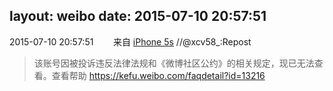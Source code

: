 layout: weibo
date: 2015-07-10 20:57:51
---
<meta name="referrer" content="no-referrer" />

2015-07-10 20:57:51  &nbsp;&nbsp;&nbsp;&nbsp;&nbsp;&nbsp; 来自 <a href="sinaweibo://customweibosource" rel="nofollow">iPhone 5s</a>
 //@xcv58_:Repost
>  该账号因被投诉违反法律法规和《微博社区公约》的相关规定，现已无法查看。查看帮助 https://kefu.weibo.com/faqdetail?id=13216
